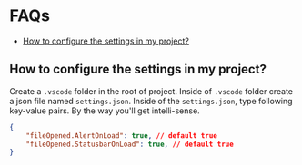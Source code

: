 # FAQs

- [How to configure the settings in my project?](#how-to-configure-the-settings-in-my-project)

## How to configure the settings in my project?

Create a `.vscode` folder in the root of project. Inside of `.vscode` folder create a json file named `settings.json`.
Inside of the `settings.json`, type following key-value pairs. By the way you'll get intelli-sense.

```json
{
    "fileOpened.AlertOnLoad": true, // default true
    "fileOpened.StatusbarOnLoad": true, // default true
}
```